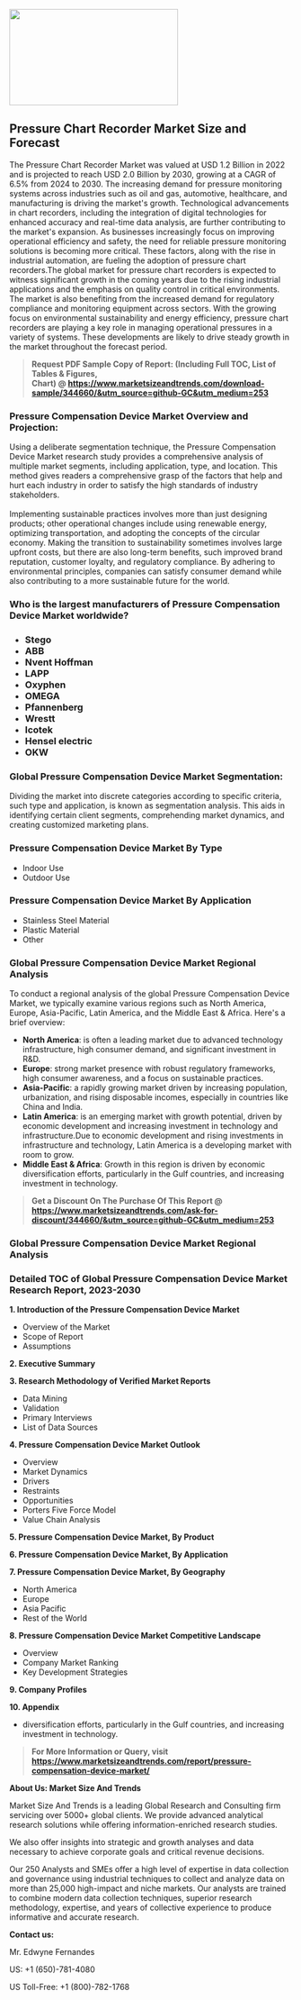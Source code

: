 <p><img class="alignnone size-medium wp-image-20088" src="https://ffe5etoiles.com/wp-content/uploads/2024/12/MST1-300x171.png" alt="" width="300" height="171" /></p><h2>Pressure Chart Recorder Market Size and Forecast</h2><p>The Pressure Chart Recorder Market was valued at USD 1.2 Billion in 2022 and is projected to reach USD 2.0 Billion by 2030, growing at a CAGR of 6.5% from 2024 to 2030. The increasing demand for pressure monitoring systems across industries such as oil and gas, automotive, healthcare, and manufacturing is driving the market's growth. Technological advancements in chart recorders, including the integration of digital technologies for enhanced accuracy and real-time data analysis, are further contributing to the market's expansion. As businesses increasingly focus on improving operational efficiency and safety, the need for reliable pressure monitoring solutions is becoming more critical. These factors, along with the rise in industrial automation, are fueling the adoption of pressure chart recorders.The global market for pressure chart recorders is expected to witness significant growth in the coming years due to the rising industrial applications and the emphasis on quality control in critical environments. The market is also benefiting from the increased demand for regulatory compliance and monitoring equipment across sectors. With the growing focus on environmental sustainability and energy efficiency, pressure chart recorders are playing a key role in managing operational pressures in a variety of systems. These developments are likely to drive steady growth in the market throughout the forecast period. </p><blockquote id="" class=""><strong>Request PDF Sample Copy of Report: (Including Full TOC, List of Tables &amp; Figures, Chart)&nbsp;@&nbsp;<strong><a href="https://www.marketsizeandtrends.com/download-sample/344660/&utm_source=github-GC&utm_medium=253" target="_blank">https://www.marketsizeandtrends.com/download-sample/344660/&utm_source=github-GC&utm_medium=253</a></strong></strong></blockquote><h3 id="" class="">Pressure Compensation Device Market&nbsp;Overview and Projection:</h3><p id="" class="">Using a deliberate segmentation technique, the Pressure Compensation Device Market research study provides a comprehensive analysis of multiple market segments, including application, type, and location. This method gives readers a comprehensive grasp of the factors that help and hurt each industry in order to satisfy the high standards of industry stakeholders. <br /> <br />Implementing sustainable practices involves more than just designing products; other operational changes include using renewable energy, optimizing transportation, and adopting the concepts of the circular economy. Making the transition to sustainability sometimes involves large upfront costs, but there are also long-term benefits, such improved brand reputation, customer loyalty, and regulatory compliance. By adhering to environmental principles, companies can satisfy consumer demand while also contributing to a more sustainable future for the world.</p><h3 id="" class="">Who is the largest manufacturers of&nbsp;Pressure Compensation Device Market worldwide?</h3><h3 class=""><p><ul><li>Stego </li><li> ABB </li><li> Nvent Hoffman </li><li> LAPP </li><li> Oxyphen </li><li> OMEGA </li><li> Pfannenberg </li><li> Wrestt </li><li> Icotek </li><li> Hensel electric </li><li> OKW</li></ul></p></h3><h3 id="" class="">Global&nbsp;Pressure Compensation Device Market Segmentation:</h3><p id="" class="">Dividing the market into discrete categories according to specific criteria, such type and application, is known as segmentation analysis. This aids in identifying certain client segments, comprehending market dynamics, and creating customized marketing plans.</p><h3 id="" class="">Pressure Compensation Device Market&nbsp;By Type</h3><p><p><ul><li>Indoor Use</li><li> Outdoor Use</p></li></ul></p></p><h3 id="" class="">Pressure Compensation Device Market&nbsp;By Application</h3><p class=""><p><ul><li>Stainless Steel Material</li><li> Plastic Material</li><li> Other</li></ul></p></p><h3 id="" class="">Global Pressure Compensation Device Market Regional Analysis</h3><p id="" class="">To conduct a regional analysis of the global Pressure Compensation Device Market, we typically examine various regions such as North America, Europe, Asia-Pacific, Latin America, and the Middle East &amp; Africa. Here's a brief overview:</p><ul><li><strong>North America</strong>: is often a leading market due to advanced technology infrastructure, high consumer demand, and significant investment in R&amp;D.</li><li><strong>Europe</strong>: strong market presence with robust regulatory frameworks, high consumer awareness, and a focus on sustainable practices.</li><li><strong>Asia-Pacific</strong>: a rapidly growing market driven by increasing population, urbanization, and rising disposable incomes, especially in countries like China and India.</li><li><strong>Latin America</strong>: is an emerging market with growth potential, driven by economic development and increasing investment in technology and infrastructure.Due to economic development and rising investments in infrastructure and technology, Latin America is a developing market with room to grow.</li><li><strong>Middle East &amp; Africa</strong>: Growth in this region is driven by economic diversification efforts, particularly in the Gulf countries, and increasing investment in technology.</li></ul><blockquote id="" class=""><strong>Get a Discount On The Purchase Of This Report @ <strong><a href="https://www.marketsizeandtrends.com/ask-for-discount/344660/&utm_source=github-GC&utm_medium=253" target="_blank">https://www.marketsizeandtrends.com/ask-for-discount/344660/&utm_source=github-GC&utm_medium=253</a></strong></strong></blockquote><h3 id="" class="">Global Pressure Compensation Device Market Regional Analysis</h3><h3 id="" class="">Detailed TOC of Global Pressure Compensation Device Market Research Report, 2023-2030</h3><p id="" class=""><strong>1. Introduction of the Pressure Compensation Device Market</strong></p><ul><li>Overview of the Market</li><li>Scope of Report</li><li>Assumptions</li></ul><p id="" class=""><strong>2. Executive Summary</strong></p><p id="" class=""><strong>3. Research Methodology of Verified Market Reports</strong></p><ul><li>Data Mining</li><li>Validation</li><li>Primary Interviews</li><li>List of Data Sources</li></ul><p id="" class=""><strong>4. Pressure Compensation Device Market Outlook</strong></p><ul><li>Overview</li><li>Market Dynamics</li><li>Drivers</li><li>Restraints</li><li>Opportunities</li><li>Porters Five Force Model</li><li>Value Chain Analysis</li></ul><p id="" class=""><strong>5. Pressure Compensation Device Market, By Product</strong></p><p id="" class=""><strong>6. Pressure Compensation Device Market, By Application</strong></p><p id="" class=""><strong>7. Pressure Compensation Device Market, By Geography</strong></p><ul><li>North America</li><li>Europe</li><li>Asia Pacific</li><li>Rest of the World</li></ul><p id="" class=""><strong>8. Pressure Compensation Device Market Competitive Landscape</strong></p><ul><li>Overview</li><li>Company Market Ranking</li><li>Key Development Strategies</li></ul><p id="" class=""><strong>9. Company Profiles</strong></p><p id="" class=""><strong>10. Appendix</strong></p><ul><li>diversification efforts, particularly in the Gulf countries, and increasing investment in technology.</li></ul><blockquote id="" class=""><strong>For More Information or Query, visit <strong><strong><a href="https://www.marketsizeandtrends.com/report/pressure-compensation-device-market/" target="_blank">https://www.marketsizeandtrends.com/report/pressure-compensation-device-market/</a></strong></strong></strong></blockquote><p id="" class=""><strong>About Us: Market Size And Trends</strong></p><p id="" class="">Market Size And Trends is a leading Global Research and Consulting firm servicing over 5000+ global clients. We provide advanced analytical research solutions while offering information-enriched research studies.</p><p id="" class="">We also offer insights into strategic and growth analyses and data necessary to achieve corporate goals and critical revenue decisions.</p><p id="" class="">Our 250 Analysts and SMEs offer a high level of expertise in data collection and governance using industrial techniques to collect and analyze data on more than 25,000 high-impact and niche markets. Our analysts are trained to combine modern data collection techniques, superior research methodology, expertise, and years of collective experience to produce informative and accurate research.</p><p id="" class=""><strong>Contact us:</strong></p><p id="" class="">Mr. Edwyne Fernandes</p><p id="" class="">US: +1 (650)-781-4080</p><p id="" class="">US Toll-Free: +1 (800)-782-1768</p>
